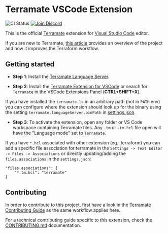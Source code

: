 # Terramate VSCode Extension

![CI Status](https://github.com/terramate-io/vscode-terramate/actions/workflows/ci.yml/badge.svg)
[![Join Discord](https://img.shields.io/discord/1088753599951151154?label=Discord&logo=discord&logoColor=white)](https://terramate.io/discord)

This is the official [Terramate](https://github.com/terramate-io/terramate)
extension for [Visual Studio Code](https://code.visualstudio.com/) editor.

If you are new to Terramate, [this article](https://blog.terramate.io/introducing-terramate-an-orchestrator-and-code-generator-for-terraform-5e538c9ee055)
provides an overview of the project and how it improves the Terraform workflow.

## Getting started

* **Step 1**: Install the [Terramate Language Server](https://terramate.io/docs/cli/installation).

* **Step 2**: Install the [Terramate Extension for VSCode](https://marketplace.visualstudio.com/items?itemName=Mineiros.terramate) or search for `Terramate` in
the VSCode Extensions Panel (**CTRL+SHIFT+X**).

If you have installed the `terramate-ls` in an arbitrary path (not in `PATH` env)
you can configure where the extension should look up for the binary using the
setting `terramate.languageServer.binPath` in
[settings.json](https://code.visualstudio.com/docs/getstarted/settings).

* **Step 3**: To activate the extension, open any folder or VS Code workspace
containing Terramate files. Any `.tm` or `.tm.hcl` file open will have the
"Language mode" set to `Terramate`.

If you have `*.hcl` associated with other extension (eg.: terraform) you can
add a specific file association for terramate in the `Settings -> Text Editor -> Files -> Associations`
or directly updating/adding the `files.associations` in the `settings.json`:

```
"files.associations": {
	"*.tm.hcl": "terramate"
}
```

## Contributing

In order to contribute to this project, first have a look in the
 [Terramate Contributing Guide](https://github.com/terramate-io/terramate/blob/main/CONTRIBUTING.md) as the same workflow applies here.

 For a technical contributing guide specific to this extension, check the
 [CONTRIBUTING.md](https://github.com/terramate-io/vscode-terramate/blob/main/CONTRIBUTING.md) documentation.

